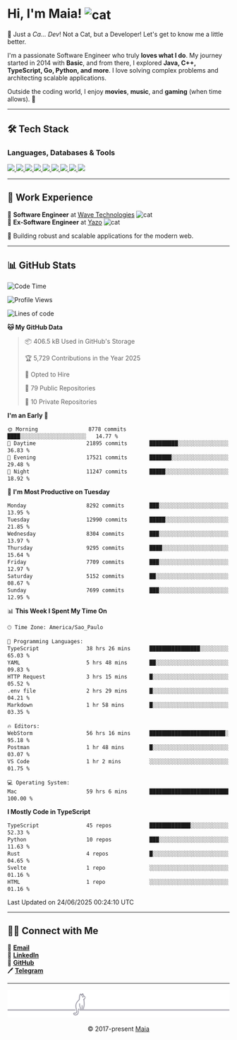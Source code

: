 <h1 align="left">Hi, I'm Maia! 
<img src="https://emojis.slackmojis.com/emojis/images/1643509834/36299/black-cat.gif?1643509834" width="50" height="60" align="center" alt="cat"/>
</h1>

🎩 Just a *Ca... Dev*! Not a Cat, but a Developer! Let's get to know me a little better.

I'm a passionate Software Engineer who truly **loves what I do**. My journey started in 2014 with **Basic**, and from there, I explored **Java, C++, TypeScript, Go, Python, and more**. I love solving complex problems and architecting scalable applications.

Outside the coding world, I enjoy **movies**, **music**, and **gaming** (when time allows). 🚀

---

## 🛠️ Tech Stack

### Languages, Databases & Tools
<p>
  <a href="https://www.typescriptlang.org">
    <img src="https://skillicons.dev/icons?i=ts" />
  </a>
  <a href="https://go.dev">
    <img src="https://skillicons.dev/icons?i=go" />
  </a>
  <a href="https://www.python.org">
    <img src="https://skillicons.dev/icons?i=python" />
  </a>
  <a href="https://gradle.org">
    <img src="https://skillicons.dev/icons?i=gradle" />
  </a>
  <a href="https://redis.io">
    <img src="https://skillicons.dev/icons?i=redis" />
  </a>
  <a href="https://www.mongodb.com">
    <img src="https://skillicons.dev/icons?i=mongodb" />
  </a>
  <a href="https://nodejs.org">
    <img src="https://skillicons.dev/icons?i=nodejs" />
  </a>
  <a href="https://www.javascript.com">
    <img src="https://skillicons.dev/icons?i=js" />
  </a>
  <a href="https://www.docker.com">
    <img src="https://skillicons.dev/icons?i=docker" />
  </a>
</p>

---

## 💼 Work Experience

🔹 **Software Engineer** at [Wave Technologies](https://www.linkedin.com/company/wave-technologies-oficial/)   <img src="https://media.giphy.com/media/WUlplcMpOCEmTGBtBW/giphy.gif" width="30" alt="cat"> <br>
🔹 **Ex-Software Engineer** at [Yazo](https://yazo.com.br/) <img src="https://media.giphy.com/media/WUlplcMpOCEmTGBtBW/giphy.gif" width="30" alt="cat"> <br>

🚀 Building robust and scalable applications for the modern web.

---

## 📊 GitHub Stats

<!--START_SECTION:waka-->
![Code Time](http://img.shields.io/badge/Code%20Time-6%2C210%20hrs%2017%20mins-blue)

![Profile Views](http://img.shields.io/badge/Profile%20Views-9-blue)

![Lines of code](https://img.shields.io/badge/From%20Hello%20World%20I%27ve%20Written-16.9%20million%20lines%20of%20code-blue)

**🐱 My GitHub Data** 

> 📦 406.5 kB Used in GitHub's Storage 
 > 
> 🏆 5,729 Contributions in the Year 2025
 > 
> 💼 Opted to Hire
 > 
> 📜 79 Public Repositories 
 > 
> 🔑 10 Private Repositories 
 > 
**I'm an Early 🐤** 

```text
🌞 Morning                8778 commits        ████░░░░░░░░░░░░░░░░░░░░░   14.77 % 
🌆 Daytime                21895 commits       █████████░░░░░░░░░░░░░░░░   36.83 % 
🌃 Evening                17521 commits       ███████░░░░░░░░░░░░░░░░░░   29.48 % 
🌙 Night                  11247 commits       █████░░░░░░░░░░░░░░░░░░░░   18.92 % 
```
📅 **I'm Most Productive on Tuesday** 

```text
Monday                   8292 commits        ███░░░░░░░░░░░░░░░░░░░░░░   13.95 % 
Tuesday                  12990 commits       █████░░░░░░░░░░░░░░░░░░░░   21.85 % 
Wednesday                8304 commits        ███░░░░░░░░░░░░░░░░░░░░░░   13.97 % 
Thursday                 9295 commits        ████░░░░░░░░░░░░░░░░░░░░░   15.64 % 
Friday                   7709 commits        ███░░░░░░░░░░░░░░░░░░░░░░   12.97 % 
Saturday                 5152 commits        ██░░░░░░░░░░░░░░░░░░░░░░░   08.67 % 
Sunday                   7699 commits        ███░░░░░░░░░░░░░░░░░░░░░░   12.95 % 
```


📊 **This Week I Spent My Time On** 

```text
🕑︎ Time Zone: America/Sao_Paulo

💬 Programming Languages: 
TypeScript               38 hrs 26 mins      ████████████████░░░░░░░░░   65.03 % 
YAML                     5 hrs 48 mins       ██░░░░░░░░░░░░░░░░░░░░░░░   09.83 % 
HTTP Request             3 hrs 15 mins       █░░░░░░░░░░░░░░░░░░░░░░░░   05.52 % 
.env file                2 hrs 29 mins       █░░░░░░░░░░░░░░░░░░░░░░░░   04.21 % 
Markdown                 1 hr 58 mins        █░░░░░░░░░░░░░░░░░░░░░░░░   03.35 % 

🔥 Editors: 
WebStorm                 56 hrs 16 mins      ████████████████████████░   95.18 % 
Postman                  1 hr 48 mins        █░░░░░░░░░░░░░░░░░░░░░░░░   03.07 % 
VS Code                  1 hr 2 mins         ░░░░░░░░░░░░░░░░░░░░░░░░░   01.75 % 

💻 Operating System: 
Mac                      59 hrs 6 mins       █████████████████████████   100.00 % 
```

**I Mostly Code in TypeScript** 

```text
TypeScript               45 repos            █████████████░░░░░░░░░░░░   52.33 % 
Python                   10 repos            ███░░░░░░░░░░░░░░░░░░░░░░   11.63 % 
Rust                     4 repos             █░░░░░░░░░░░░░░░░░░░░░░░░   04.65 % 
Svelte                   1 repo              ░░░░░░░░░░░░░░░░░░░░░░░░░   01.16 % 
HTML                     1 repo              ░░░░░░░░░░░░░░░░░░░░░░░░░   01.16 % 
```




 Last Updated on 24/06/2025 00:24:10 UTC
<!--END_SECTION:waka-->

---

## 👯‍👨 Connect with Me
📧 **[Email](mailto:gabrielmaialva33@gmail.com)**  
🔗 **[LinkedIn](https://www.linkedin.com/in/gabriel-maia-183984239)**  
🐙 **[GitHub](https://github.com/gabrielmaialva33)**  
🖊 **[Telegram](https://t.me/sr_mrootx)**

---

<p align="center"><img src="https://raw.githubusercontent.com/gabrielmaialva33/gabrielmaialva33/master/assets/gray0_ctp_on_line.svg?sanitize=true" /></p>
<p align="center">&copy; 2017-present <a href="https://github.com/gabrielmaialva33/" target="_blank">Maia</a></p>
